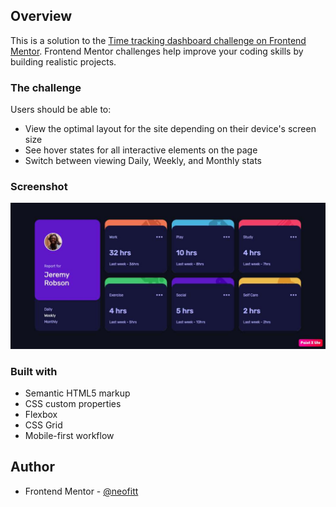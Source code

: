 ## Overview
This is a solution to the [Time tracking dashboard challenge on Frontend Mentor](https://www.frontendmentor.io/challenges/time-tracking-dashboard-UIQ7167Jw). Frontend Mentor challenges help improve your coding skills by building realistic projects. 

### The challenge

Users should be able to:

- View the optimal layout for the site depending on their device's screen size
- See hover states for all interactive elements on the page
- Switch between viewing Daily, Weekly, and Monthly stats

### Screenshot

![ScreenShot](./images/screenshot.jpg)

### Built with

- Semantic HTML5 markup
- CSS custom properties
- Flexbox
- CSS Grid
- Mobile-first workflow


## Author
- Frontend Mentor - [@neofitt](https://www.frontendmentor.io/profile/@neofitt)
